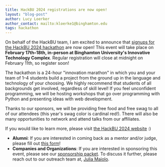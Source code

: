 ```yaml
---
title: HackBU 2024 registrations are now open!
layout: "blog-post"
author: Lucy Loerker
author_contact: mailto:kloerke1@binghamton.edu
tags: hackathon
---
```


On behalf of the HackBU team, I am excited to announce that [signups for the HackBU 2024 hackathon](https://forms.gle/NpJnaMxDfLvCcywb9) are now open! This event will take place on **February 17th–18th, in-person at Binghamton University's Innovative Technology Complex**. Regular registration will close at midnight on February 11th, so register soon!

<!--more-->

The hackathon is a 24-hour "innovation marathon" in which you and your team of 1–4 students build a project from the ground up in the language and technology of your choosing. We highly recommend that students of all backgrounds get involved, regardless of skill level! If you feel unconfident programming, we will be hosting workshops that go over programming with Python and presenting ideas with web development.

Thanks to our sponsors, we will be providing free food and free swag to all of our attendees (this year's swag color is cardinal red!). There will also be many opportunities to network and attend talks from our affiliates.

If you would like to learn more, please visit [the HackBU 2024 website](https://hackbu.org/2024/) :)

<div class="note">
  <ul>
    <li>
      <b>Alumni</b>: If you are interested in coming back as a mentor and/or judge, please fill out <a href="https://forms.gle/7UnZTBSqEMeQEWCZ9">this form</a>!
    </li>
    <li>
      <b>Companies and Organizations</b>: If you are interested in sponsoring this event, please see our <a href="https://hackbu.org/2024/sponsorship_packet.pdf">sponsorship packet</a>. To discuss it further, please reach out to our outreach team at, <a href="mailto:hello@hackbu.org">Julia Maiolo</a>.
    </li>
  </ul>
</div>
